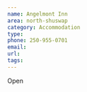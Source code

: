 ```yaml
---
name: Angelmont Inn
area: north-shuswap
category: Accommodation
type:
phone: 250-955-0701
email:
url:
tags:
---
```


Open
